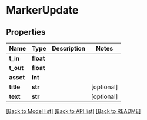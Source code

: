 # MarkerUpdate


## Properties
Name | Type | Description | Notes
------------ | ------------- | ------------- | -------------
**t_in** | **float** |  | 
**t_out** | **float** |  | 
**asset** | **int** |  | 
**title** | **str** |  | [optional] 
**text** | **str** |  | [optional] 

[[Back to Model list]](../#documentation-for-models) [[Back to API list]](../#documentation-for-api-endpoints) [[Back to README]](../)


